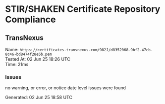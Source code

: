 # STIR/SHAKEN Certificate Repository Compliance

## TransNexus

Name: `https://certificates.transnexus.com/982J/d8352068-9bf2-47cb-8c46-bd8474f28e5b.pem`\
Tested At: 02 Jun 25 18:26 UTC\
Time: 21ms

### Issues

no warning, or error, or notice date level issues were found

Generated: 02 Jun 25 18:58 UTC